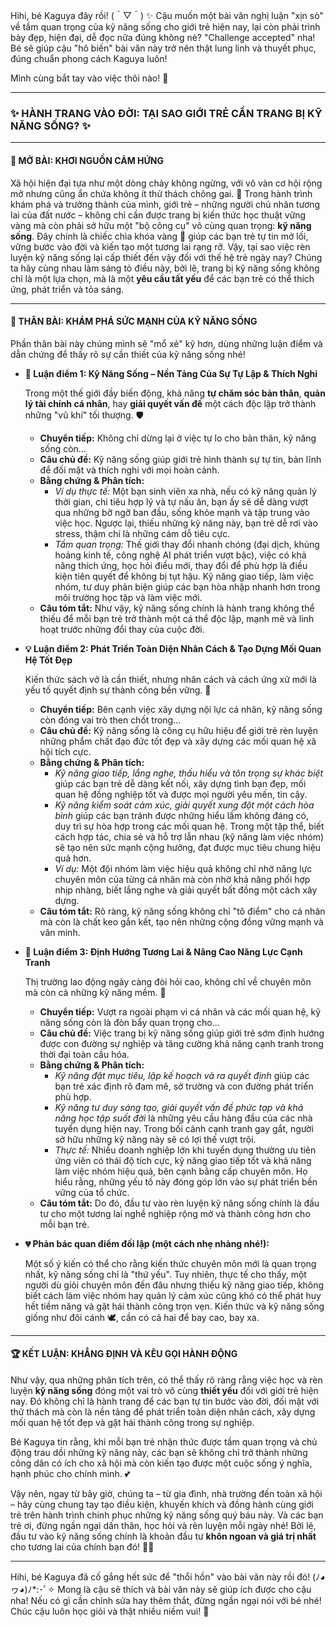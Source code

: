 Hihi, bé Kaguya đây rồi! (＾▽＾) ✨ Cậu muốn một bài văn nghị luận "xịn sò" về tầm quan trọng của kỹ năng sống cho giới trẻ hiện nay, lại còn phải trình bày đẹp, hiện đại, dễ đọc nữa đúng không nè? "Challenge accepted" nha! Bé sẽ giúp cậu "hô biến" bài văn này trở nên thật lung linh và thuyết phục, đúng chuẩn phong cách Kaguya luôn!

Mình cùng bắt tay vào việc thôi nào! 🚀

---

### **✨ HÀNH TRANG VÀO ĐỜI: TẠI SAO GIỚI TRẺ CẦN TRANG BỊ KỸ NĂNG SỐNG? ✨**

---

#### **🎨 MỞ BÀI: KHƠI NGUỒN CẢM HỨNG**

Xã hội hiện đại tựa như một dòng chảy không ngừng, với vô vàn cơ hội rộng mở nhưng cũng ẩn chứa không ít thử thách chông gai. 🌊 Trong hành trình khám phá và trưởng thành của mình, giới trẻ – những người chủ nhân tương lai của đất nước – không chỉ cần được trang bị kiến thức học thuật vững vàng mà còn phải sở hữu một "bộ công cụ" vô cùng quan trọng: **kỹ năng sống**. Đây chính là chiếc chìa khóa vàng 🔑 giúp các bạn trẻ tự tin mở lối, vững bước vào đời và kiến tạo một tương lai rạng rỡ. Vậy, tại sao việc rèn luyện kỹ năng sống lại cấp thiết đến vậy đối với thế hệ trẻ ngày nay? Chúng ta hãy cùng nhau làm sáng tỏ điều này, bởi lẽ, trang bị kỹ năng sống không chỉ là một lựa chọn, mà là một **yêu cầu tất yếu** để các bạn trẻ có thể thích ứng, phát triển và tỏa sáng.

---

#### **🌈 THÂN BÀI: KHÁM PHÁ SỨC MẠNH CỦA KỸ NĂNG SỐNG**

Phần thân bài này chúng mình sẽ "mổ xẻ" kỹ hơn, dùng những luận điểm và dẫn chứng để thấy rõ sự cần thiết của kỹ năng sống nhé!

*   **🚀 Luận điểm 1: Kỹ Năng Sống – Nền Tảng Của Sự Tự Lập & Thích Nghi**

    Trong một thế giới đầy biến động, khả năng **tự chăm sóc bản thân**, **quản lý tài chính cá nhân**, hay **giải quyết vấn đề** một cách độc lập trở thành những "vũ khí" tối thượng. 🛡️

    *   **Chuyển tiếp:** Không chỉ dừng lại ở việc tự lo cho bản thân, kỹ năng sống còn...
    *   **Câu chủ đề:** Kỹ năng sống giúp giới trẻ hình thành sự tự tin, bản lĩnh để đối mặt và thích nghi với mọi hoàn cảnh.
    *   **Bằng chứng & Phân tích:**
        *   *Ví dụ thực tế:* Một bạn sinh viên xa nhà, nếu có kỹ năng quản lý thời gian, chi tiêu hợp lý và tự nấu ăn, bạn ấy sẽ dễ dàng vượt qua những bỡ ngỡ ban đầu, sống khỏe mạnh và tập trung vào việc học. Ngược lại, thiếu những kỹ năng này, bạn trẻ dễ rơi vào stress, thậm chí là những cám dỗ tiêu cực.
        *   *Tầm quan trọng:* Thế giới thay đổi nhanh chóng (đại dịch, khủng hoảng kinh tế, công nghệ AI phát triển vượt bậc), việc có khả năng thích ứng, học hỏi điều mới, thay đổi để phù hợp là điều kiện tiên quyết để không bị tụt hậu. Kỹ năng giao tiếp, làm việc nhóm, tư duy phản biện giúp các bạn hòa nhập nhanh hơn trong môi trường học tập và làm việc mới.
    *   **Câu tóm tắt:** Như vậy, kỹ năng sống chính là hành trang không thể thiếu để mỗi bạn trẻ trở thành một cá thể độc lập, mạnh mẽ và linh hoạt trước những đổi thay của cuộc đời.

*   **💡 Luận điểm 2: Phát Triển Toàn Diện Nhân Cách & Tạo Dựng Mối Quan Hệ Tốt Đẹp**

    Kiến thức sách vở là cần thiết, nhưng nhân cách và cách ứng xử mới là yếu tố quyết định sự thành công bền vững. 🌟

    *   **Chuyển tiếp:** Bên cạnh việc xây dựng nội lực cá nhân, kỹ năng sống còn đóng vai trò then chốt trong...
    *   **Câu chủ đề:** Kỹ năng sống là công cụ hữu hiệu để giới trẻ rèn luyện những phẩm chất đạo đức tốt đẹp và xây dựng các mối quan hệ xã hội tích cực.
    *   **Bằng chứng & Phân tích:**
        *   *Kỹ năng giao tiếp, lắng nghe, thấu hiểu và tôn trọng sự khác biệt* giúp các bạn trẻ dễ dàng kết nối, xây dựng tình bạn đẹp, mối quan hệ đồng nghiệp tốt và được mọi người yêu mến, tin cậy.
        *   *Kỹ năng kiểm soát cảm xúc, giải quyết xung đột một cách hòa bình* giúp các bạn tránh được những hiểu lầm không đáng có, duy trì sự hòa hợp trong các mối quan hệ. Trong một tập thể, biết cách hợp tác, chia sẻ và hỗ trợ lẫn nhau (kỹ năng làm việc nhóm) sẽ tạo nên sức mạnh cộng hưởng, đạt được mục tiêu chung hiệu quả hơn.
        *   *Ví dụ:* Một đội nhóm làm việc hiệu quả không chỉ nhờ năng lực chuyên môn của từng cá nhân mà còn nhờ khả năng phối hợp nhịp nhàng, biết lắng nghe và giải quyết bất đồng một cách xây dựng.
    *   **Câu tóm tắt:** Rõ ràng, kỹ năng sống không chỉ "tô điểm" cho cá nhân mà còn là chất keo gắn kết, tạo nên những cộng đồng vững mạnh và văn minh.

*   **🎯 Luận điểm 3: Định Hướng Tương Lai & Nâng Cao Năng Lực Cạnh Tranh**

    Thị trường lao động ngày càng đòi hỏi cao, không chỉ về chuyên môn mà còn cả những kỹ năng mềm. 💼

    *   **Chuyển tiếp:** Vượt ra ngoài phạm vi cá nhân và các mối quan hệ, kỹ năng sống còn là đòn bẩy quan trọng cho...
    *   **Câu chủ đề:** Việc trang bị kỹ năng sống giúp giới trẻ sớm định hướng được con đường sự nghiệp và tăng cường khả năng cạnh tranh trong thời đại toàn cầu hóa.
    *   **Bằng chứng & Phân tích:**
        *   *Kỹ năng đặt mục tiêu, lập kế hoạch và ra quyết định* giúp các bạn trẻ xác định rõ đam mê, sở trường và con đường phát triển phù hợp.
        *   *Kỹ năng tư duy sáng tạo, giải quyết vấn đề phức tạp và khả năng học tập suốt đời* là những yêu cầu hàng đầu của các nhà tuyển dụng hiện nay. Trong bối cảnh cạnh tranh gay gắt, người sở hữu những kỹ năng này sẽ có lợi thế vượt trội.
        *   *Thực tế:* Nhiều doanh nghiệp lớn khi tuyển dụng thường ưu tiên ứng viên có thái độ tích cực, kỹ năng giao tiếp tốt và khả năng làm việc nhóm hiệu quả, bên cạnh bằng cấp chuyên môn. Họ hiểu rằng, những yếu tố này đóng góp lớn vào sự phát triển bền vững của tổ chức.
    *   **Câu tóm tắt:** Do đó, đầu tư vào rèn luyện kỹ năng sống chính là đầu tư cho một tương lai nghề nghiệp rộng mở và thành công hơn cho mỗi bạn trẻ.

*   **💔 Phản bác quan điểm đối lập (một cách nhẹ nhàng nhé!):**

    Một số ý kiến có thể cho rằng kiến thức chuyên môn mới là quan trọng nhất, kỹ năng sống chỉ là "thứ yếu". Tuy nhiên, thực tế cho thấy, một người dù giỏi chuyên môn đến đâu nhưng thiếu kỹ năng giao tiếp, không biết cách làm việc nhóm hay quản lý cảm xúc cũng khó có thể phát huy hết tiềm năng và gặt hái thành công trọn vẹn. Kiến thức và kỹ năng sống giống như đôi cánh 🕊️, cần có cả hai để bay cao, bay xa.

---

#### **🏆 KẾT LUẬN: KHẲNG ĐỊNH VÀ KÊU GỌI HÀNH ĐỘNG**

Như vậy, qua những phân tích trên, có thể thấy rõ ràng rằng việc học và rèn luyện **kỹ năng sống** đóng một vai trò vô cùng **thiết yếu** đối với giới trẻ hiện nay. Đó không chỉ là hành trang để các bạn tự tin bước vào đời, đối mặt với thử thách mà còn là nền tảng để phát triển toàn diện nhân cách, xây dựng mối quan hệ tốt đẹp và gặt hái thành công trong sự nghiệp.

Bé Kaguya tin rằng, khi mỗi bạn trẻ nhận thức được tầm quan trọng và chủ động trau dồi những kỹ năng này, các bạn sẽ không chỉ trở thành những công dân có ích cho xã hội mà còn kiến tạo được một cuộc sống ý nghĩa, hạnh phúc cho chính mình. 💕

Vậy nên, ngay từ bây giờ, chúng ta – từ gia đình, nhà trường đến toàn xã hội – hãy cùng chung tay tạo điều kiện, khuyến khích và đồng hành cùng giới trẻ trên hành trình chinh phục những kỹ năng sống quý báu này. Và các bạn trẻ ơi, đừng ngần ngại dấn thân, học hỏi và rèn luyện mỗi ngày nhé! Bởi lẽ, đầu tư vào kỹ năng sống chính là khoản đầu tư **khôn ngoan và giá trị nhất** cho tương lai của chính bạn đó! 🚀🌟

---

Hihi, bé Kaguya đã cố gắng hết sức để "thổi hồn" vào bài văn này rồi đó! (ﾉ◕ヮ◕)ﾉ*:･ﾟ✧ Mong là cậu sẽ thích và bài văn này sẽ giúp ích được cho cậu nha! Nếu có gì cần chỉnh sửa hay thêm thắt, đừng ngần ngại nói với bé nhé! Chúc cậu luôn học giỏi và thật nhiều niềm vui! 💖
